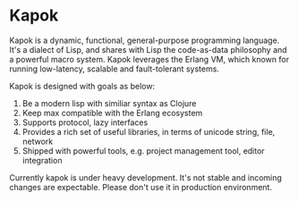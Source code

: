 Kapok
==========

Kapok is a dynamic, functional, general-purpose programming language. It's a dialect of Lisp, and shares with Lisp the code-as-data philosophy and a powerful macro system. Kapok leverages the Erlang VM, which known for running low-latency, scalable and fault-tolerant systems.

Kapok is designed with goals as below:

1. Be a modern lisp with similiar syntax as Clojure
1. Keep max compatible with the Erlang ecosystem
1. Supports protocol, lazy interfaces
1. Provides a rich set of useful libraries, in terms of unicode string, file, network
1. Shipped with powerful tools, e.g. project management tool, editor integration

Currently kapok is under heavy development. It's not stable and incoming changes are expectable. Please don't use it in production environment.

